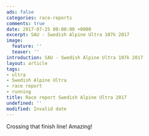 ```yaml
---
ads: false
categories: race-reports
comments: true
date: 2017-07-25 00:00:00 +0000
excerpt: SAU - Swedish Alpine Ultra 107k 2017
image:
  feature: ''
  teaser: ''
introduction: SAU - Swedish Alpine Ultra 107k 2017
layout: article
tags:
- ultra
- Swedish Alpine Ultra
- race report
- running
title: Race report Swedish Alpine Ultra 2017
undefined: ''
modified: Invalid date
---
```



Crossing that finish line! Amazing!